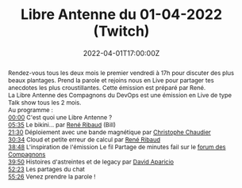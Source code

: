 ---
title: Libre Antenne du 01-04-2022 (Twitch)

event: Les Compagnons du DevOps
event_url:  https://www.compagnons-devops.fr

location: En ligne

summary: 🎤 Raconte-nous tes gros échecs ! | Libre Antenne du 01/04/2022
abstract: "Rendez-vous tous les deux mois le premier vendredi à 17h pour discuter des plus beaux plantages.
Prend la parole et rejoins nous en Live pour partager tes anecdotes les plus croustillantes. Cette émission est préparé par René.


La Libre Antenne des Compagnons du DevOps est une émission en Live de type Talk show tous les 2 mois.


Au programme :


[00:00](https://www.youtube.com/watch?v=PlqPI8ZYAK8&t=0s) C'est quoi une Libre Antenne ?


[05:35](https://www.youtube.com/watch?v=PlqPI8ZYAK8&t=335s) Le bikini...
par [René Ribaud](https://twitter.com/Uggla_) (Bill)


[21:30](https://www.youtube.com/watch?v=PlqPI8ZYAK8&t=1290s) Déploiement avec une bande magnétique
par [Christophe Chaudier](https://linkedin.com/in/cchaudier)


[30:34](https://www.youtube.com/watch?v=PlqPI8ZYAK8&t=1834s) Cloud et petite erreur de calcul
par [René Ribaud](https://www.linkedin.com/in/ren%C3%A9-ribaud-44145137/)


[38:48](https://www.youtube.com/watch?v=PlqPI8ZYAK8&t=2328s) L'inspiration de l'émission
Le fil Partage de minutes fail sur le [forum des Compagnons](https://forum.compagnons-devops.fr/t/partage-de-minutes-fail/1659)


[39:50](https://www.youtube.com/watch?v=PlqPI8ZYAK8&t=2390s) Histoires d'astreintes et de legacy
par [David Aparicio](https://twitter.com/dadideo)


[52:23](https://www.youtube.com/watch?v=PlqPI8ZYAK8&t=3143s) Les partages du chat


[55:26](https://www.youtube.com/watch?v=PlqPI8ZYAK8&t=3326s) Venez prendre la parole !"

date: "2022-04-01T17:00:00Z"
date_end: "2022-04-01T18:00:00Z"
all_day: false

publishDate: "2022-04-01T12:00:00Z"

authors: [David Aparicio]
tags: [Cloud, SRE, Quickie, Twitch]

featured: false

image:
  caption: 'Crédits: [**Youtube**](https://www.youtube.com/watch?v=PlqPI8ZYAK8&t=2897s)'
  focal_point: Right

links: 
#- icon: youtube
#  icon_pack: fab
#  name: Youtube
#  url: https://www.youtube.com/watch?v=PlqPI8ZYAK8&t=2897s
- icon: twitter
  icon_pack: fab
  name: Twitter
  url: https://twitter.com/art_devops/status/1509908251915304966 #https://twitter.com/c_chaudier/status/1509772550527598593
url_code: ""
url_pdf: ""
url_slides: ""
url_video: "https://youtu.be/PlqPI8ZYAK8?t=2390"

slides: ""
projects: []
---
